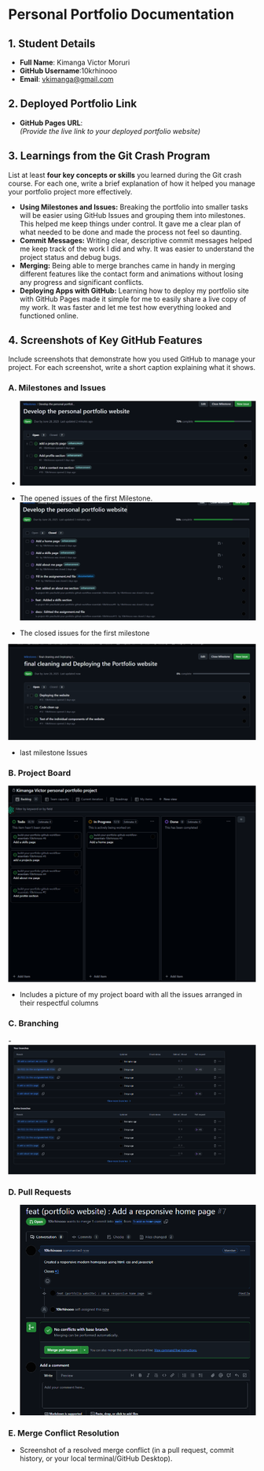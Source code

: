 # Personal Portfolio Documentation

## 1. Student Details

- **Full Name**: Kimanga Victor Moruri
- **GitHub Username**:10krhinooo
- **Email**: <vkimanga@gmail.com>

## 2. Deployed Portfolio Link

- **GitHub Pages URL**:  
  _(Provide the live link to your deployed portfolio website)_

## 3. Learnings from the Git Crash Program

List at least **four key concepts or skills** you learned during the Git crash course. For each one, write a brief explanation of how it helped you manage your portfolio project more effectively.

- **Using Milestones and Issues:** Breaking the portfolio into smaller tasks will be easier using GitHub Issues and grouping them into milestones. This helped me keep things under control. It gave me a clear plan of what needed to be done and made the process not feel so daunting.
- **Commit Messages:** Writing clear, descriptive commit messages helped me keep track of the work I did and why. It was easier to understand the project status and debug bugs.
- **Merging:** Being able to merge branches came in handy in merging different features like the contact form and animations without losing any progress and significant conflicts.
- **Deploying Apps with GitHub:** Learning how to deploy my portfolio site with GitHub Pages made it simple for me to easily share a live copy of my work. It was faster and let me test how everything looked and functioned online.

## 4. Screenshots of Key GitHub Features

Include screenshots that demonstrate how you used GitHub to manage your project. For each screenshot, write a short caption explaining what it shows.

### A. Milestones and Issues


- ![1751051193024](image/Assignment/1751051193024.png)

- The opened issues of the first Milestone.  
![1751051241698](image/Assignment/1751051241698.png)
- The closed issues for the first milestone

![1751051315736](image/Assignment/1751051315736.png)

- last milestone Issues

### B. Project Board

![Includes a picture of my project board with all the issues arranged in their respectful columns ](image/Assignment/1750849918051.png)

- Includes a picture of my project board with all the issues arranged in their respectful columns  

### C. Branching

-![1751051358417](image/Assignment/1751051358417.png)
### D. Pull Requests

- ![1750850217106](image/Assignment/1750850217106.png)

### E. Merge Conflict Resolution

- Screenshot of a resolved merge conflict (in a pull request, commit history, or your local terminal/GitHub Desktop).
